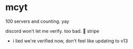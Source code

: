 # mcyt
100 servers and counting. yay

discord won't let me verify. too bad. 🖕 stripe

* i lied we're verified now, don't feel like updating to v13
